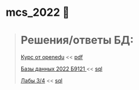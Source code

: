 # mcs_2022 🏴

> # Решения/ответы БД:
> [Курс от openedu](https://www.google.com/url?sa=t&rct=j&q=&esrc=s&source=web&cd=&cad=rja&uact=8&ved=2ahUKEwimnbyp3eT6AhUJvYsKHbozAFIQFnoECAwQAQ&url=https%3A%2F%2Fopenedu.ru%2Fcourse%2Fspbu%2FDTBS%2F&usg=AOvVaw0N6oEI-_XwxuDdwjHYAA3d) << [pdf](https://github.com/motattack/mcs_2022/tree/main/db/openedu)
>
> [Базы данных 2022 Б9121 ](https://imcs.dvfu.ru/cats/problems?cid=6147676) << [sql](https://github.com/motattack/mcs_2022/tree/main/db/cats) 
>
> [Лабы 3/4](https://docs.google.com/spreadsheets/d/1e--IFW93nFf74XmPuOgkHg1g33KwAZNP10KM4_07qTI/edit#gid=0) << [sql](https://github.com/motattack/mcs_2022/tree/main/db/lab%203-4)
